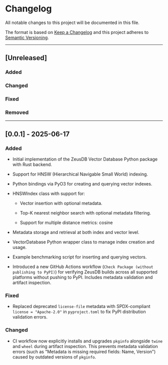 # Changelog

All notable changes to this project will be documented in this file.

The format is based on [Keep a Changelog](https://keepachangelog.com/en/1.0.0/)
and this project adheres to [Semantic Versioning](https://semver.org/spec/v2.0.0.html).

---

## [Unreleased]

### Added
<!-- Add new features here -->

### Changed
<!-- Add changed behavior here -->

### Fixed
<!-- Add bug fixes here -->

### Removed
<!-- Add removals/deprecations here -->

---

## [0.0.1] - 2025-06-17

### Added
- Initial implementation of the ZeusDB Vector Database Python package with Rust backend.

- Support for HNSW (Hierarchical Navigable Small World) indexing.

- Python bindings via PyO3 for creating and querying vector indexes.

- HNSWIndex class with support for:

  - Vector insertion with optional metadata.

  - Top-K nearest neighbor search with optional metadata filtering.

  - Support for multiple distance metrics: cosine

- Metadata storage and retrieval at both index and vector level.

- VectorDatabase Python wrapper class to manage index creation and usage.

- Example benchmarking script for inserting and querying vectors.

- Introduced a new GitHub Actions workflow (`Check Package (without publishing to PyPI)`) for verifying ZeusDB builds across all supported platforms without pushing to PyPI. Includes metadata validation and artifact inspection.

### Fixed
- Replaced deprecated `license-file` metadata with SPDX-compliant `license = "Apache-2.0"` in `pyproject.toml` to fix PyPI distribution validation errors.

### Changed
- CI workflow now explicitly installs and upgrades `pkginfo` alongside `twine` and `wheel` during artifact inspection. This prevents metadata validation errors (such as "Metadata is missing required fields: Name, Version") caused by outdated versions of `pkginfo`.